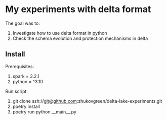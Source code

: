 # My experiments with delta format

The goal was to:
1. Investigate how to use delta format in python
2. Check the schema evolution and protection mechanisms in delta

## Install

Prerequisites:
1. spark = 3.2.1
2. python = ^3.10

Run script:
1. git clone ssh://git@github.com:zhukovgreen/delta-lake-experiments.git
2. poetry install
3. poetry run python \_\_main\__.py